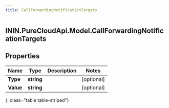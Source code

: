 ```yaml
---
title: CallForwardingNotificationTargets
---
```

## ININ.PureCloudApi.Model.CallForwardingNotificationTargets

## Properties

|Name | Type | Description | Notes|
|------------ | ------------- | ------------- | -------------|
| **Type** | **string** |  | [optional] |
| **Value** | **string** |  | [optional] |
{: class="table table-striped"}


